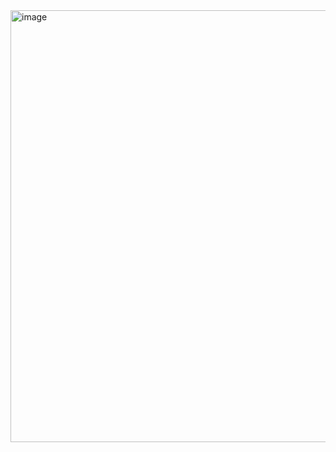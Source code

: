 <img width="1734" height="691" alt="image" src="https://github.com/user-attachments/assets/db87e373-5184-41aa-bb65-80419cd774c0" />
